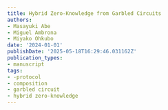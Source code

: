 ```yaml
---
title: Hybrid Zero-Knowledge from Garbled Circuits
authors:
- Masayuki Abe
- Miguel Ambrona
- Miyako Ohkubo
date: '2024-01-01'
publishDate: '2025-05-18T16:29:46.031162Z'
publication_types:
- manuscript
tags:
- -protocol
- composition
- garbled circuit
- hybrid zero-knowledge
---
```

